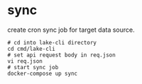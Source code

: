 # sync
create cron sync job for target data source.

```shell
# cd into lake-cli directory
cd cmd/lake-cli
# set api request body in req.json
vi req.json
# start sync job
docker-compose up sync
```

